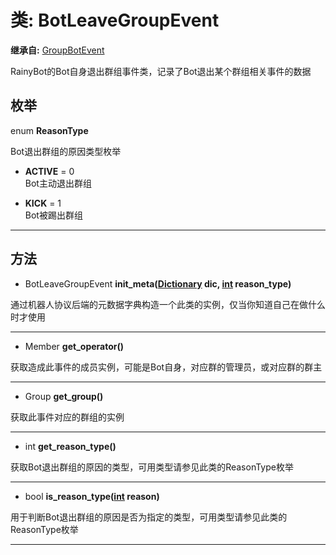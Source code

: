 # 类: BotLeaveGroupEvent  
  
**继承自:** [GroupBotEvent](GroupBotEvent.md)  
  
RainyBot的Bot自身退出群组事件类，记录了Bot退出某个群组相关事件的数据  
  
## 枚举  
  
enum **ReasonType**  
  
Bot退出群组的原因类型枚举  
  
- **ACTIVE** = 0  
Bot主动退出群组  
  
- **KICK** = 1  
Bot被踢出群组  
  
---  
  
## 方法 
  
- BotLeaveGroupEvent **init_meta([Dictionary](https://docs.godotengine.org/en/latest/classes/class_dictionary.html) dic, [int](https://docs.godotengine.org/en/latest/classes/class_int.html) reason_type)**  
  
通过机器人协议后端的元数据字典构造一个此类的实例，仅当你知道自己在做什么时才使用  
  
---  
  
- Member **get_operator()**  
  
获取造成此事件的成员实例，可能是Bot自身，对应群的管理员，或对应群的群主  
  
---  
  
- Group **get_group()**  
  
获取此事件对应的群组的实例  
  
---  
  
- int **get_reason_type()**  
  
获取Bot退出群组的原因的类型，可用类型请参见此类的ReasonType枚举  
  
---  
  
- bool **is_reason_type([int](https://docs.godotengine.org/en/latest/classes/class_int.html) reason)**  
  
用于判断Bot退出群组的原因是否为指定的类型，可用类型请参见此类的ReasonType枚举  
  
---  
  

